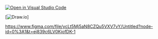 [![Open in Visual Studio Code](https://classroom.github.com/assets/open-in-vscode-c66648af7eb3fe8bc4f294546bfd86ef473780cde1dea487d3c4ff354943c9ae.svg)](https://classroom.github.com/online_ide?assignment_repo_id=10534317&assignment_repo_type=AssignmentRepo)


[![Draw.io](https://drive.google.com/file/d/1V9zeEeKRvb6EU6ABVyRBxIe-xR3d5K--/view?usp=sharing)]

https://www.figma.com/file/ycLt5Mj5aN8CZQu5VXV7vY/Untitled?node-id=0%3A1&t=ej839c6LV0KjofDK-1
